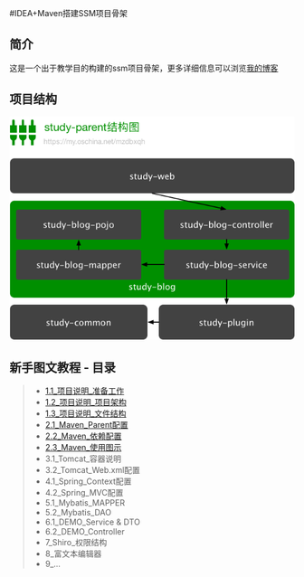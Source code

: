 #IDEA+Maven搭建SSM项目骨架

## 简介
这是一个出于教学目的构建的ssm项目骨架，更多详细信息可以浏览[我的博客](https://my.oschina.net/mzdbxqh)

## 项目结构
![项目结构](/doc/structure.png)


## 新手图文教程 - 目录
> - [1.1_项目说明_准备工作](https://my.oschina.net/mzdbxqh/blog/837913)
> - [1.2_项目说明_项目架构](https://my.oschina.net/mzdbxqh/blog/865046)
> - [1.3_项目说明_文件结构](https://my.oschina.net/mzdbxqh/blog/845979)
> - [2.1_Maven_Parent配置](https://my.oschina.net/mzdbxqh/blog/846018)
> - [2.2_Maven_依赖配置](https://my.oschina.net/mzdbxqh/blog/847313)
> - [2.3_Maven_使用图示](https://my.oschina.net/mzdbxqh/blog/849040)
> - 3.1_Tomcat_容器说明
> - 3.2_Tomcat_Web.xml配置
> - 4.1_Spring_Context配置
> - 4.2_Spring_MVC配置
> - 5.1_Mybatis_MAPPER
> - 5.2_Mybatis_DAO
> - 6.1_DEMO_Service & DTO
> - 6.2_DEMO_Controller
> - 7_Shiro_权限结构
> - 8_富文本编辑器
> - 9_...
